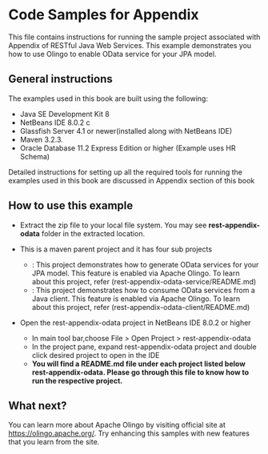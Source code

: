 Code Samples for Appendix
==========================
This file contains instructions for running the sample project associated with Appendix of RESTful Java Web Services. 
This example demonstrates you how to use Olingo to enable OData service for your JPA model.

General instructions
--------------------
The examples used in this book are built using the following:

- Java SE Development Kit 8
- NetBeans IDE 8.0.2 c
- Glassfish Server 4.1 or newer(installed along with  NetBeans IDE)
- Maven 3.2.3. 
- Oracle Database 11.2 Express Edition or higher (Example uses HR Schema)

Detailed instructions for setting up all the required tools for running the 
examples used in this book are discussed in Appendix section of this book

 
How to use this example 
-------------------------
- Extract the zip file to your local file system. You may see **rest-appendix-odata** folder in the extracted location.
- This is a maven parent project and it has four sub projects
    - <rest-appendix-odata-service> : This project demonstrates how to generate OData services for your JPA model. This feature is enabled via Apache Olingo.  To learn about this project, refer (rest-appendix-odata-service/README.md)   
    - <rest-appendix-client> : This project demonstrates how to consume OData services from a Java client. This feature is enabled via Apache Olingo. To learn about this project, refer (rest-appendix-odata-client/README.md) 
      
- Open the rest-appendix-odata project in NetBeans IDE 8.0.2 or higher

    - In main tool bar,choose File > Open Project > rest-appendix-odata
    - In the project pane, expand rest-appendix-odata project and double click desired project to open in the IDE
    - **You will find a README.md file under each project listed below rest-appendix-odata. Please go through this file to know how to run the respective project.**    


What next?
----------------------------
You can learn more about Apache Olingo by visiting official site at https://olingo.apache.org/. Try enhancing this samples with new features that you learn from the site. 